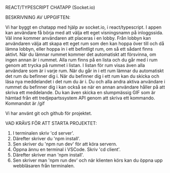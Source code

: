 REACT/TYPESCRIPT CHATAPP (Socket.io)

BESKRIVNING AV UPPGIFTEN:

Vi har byggt en chatapp med hjälp av socket.io, i react/typescript. I appen kan användare få börja med att välja ett eget visningsnamn på inloggssida. Väl inne kommer användaren att placeras i en lobby. Från lobbyn kan användaren välja att skapa ett eget rum som den kan hoppa över till och då lämna lobbyn, eller hoppa in i ett befintligt rum, om så ett sådant finns aktivt. När du lämnar rummet kommer det automatiskt att försvinna, om ingen annan är i rummet. Alla rum finns på en lista och du går med i rum genom att trycka på rummet i listan. I listan för rum visas även alla användare som är i varje rum. När du går in i ett rum lämnar du automatiskt det rum du befinner dig i. När du befinner dig i ett rum kan du skicka och läsa nya meddelandet i det rum du är i. Du och alla andra aktiva användare i rummet du befinner dig i kan också se när en annan användare håller på att skriva ett meddelande. Du kan även skicka en slumpmässig GIF som är hämtad från ett tredjepartssystem API genom att skriva ett kommando. Kommandot är /gif

Vi har använt git och github för projektet.

VAD KRÄVS FÖR ATT STARTA PROJEKTET:

1. I terminalen skriv 'cd server'.
2. Därefter skriver du 'npm install'.
3. Sen skriver du 'npm run dev' för att köra servern.
4. Öppna ännu en terminal i VSCode. Skriv 'cd client'.
5. Därefter skriver man 'npm install'.
6. Sen skriver man 'npm run dev' och när klienten körs kan du öppna upp webbläsaren från terminalen.
